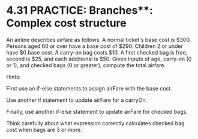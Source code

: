 # 4.31 PRACTICE: Branches**: Complex cost structure
An airline describes airfare as follows. A normal ticket's base cost is $300. Persons aged 60 or over have a base cost of $290. Children 2 or under have $0 base cost. A carry-on bag costs $10. A first checked bag is free, second is $25, and each additional is $50. Given inputs of age, carry-on (0 or 1), and checked bags (0 or greater), compute the total airfare.

Hints:

First use an if-else statements to assign airFare with the base cost.

Use another if statement to update airFare for a carryOn.

Finally, use another if-else statement to update airFare for checked bags.

Think carefully about what expression correctly calculates checked bag cost when bags are 3 or more.